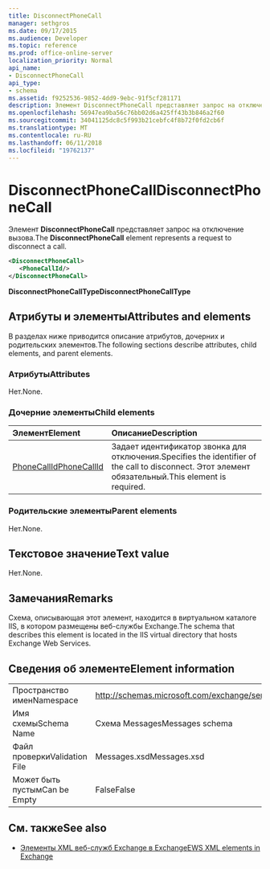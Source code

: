 ```yaml
---
title: DisconnectPhoneCall
manager: sethgros
ms.date: 09/17/2015
ms.audience: Developer
ms.topic: reference
ms.prod: office-online-server
localization_priority: Normal
api_name:
- DisconnectPhoneCall
api_type:
- schema
ms.assetid: f9252536-9852-4dd9-9ebc-91f5cf281171
description: Элемент DisconnectPhoneCall представляет запрос на отключение вызова.
ms.openlocfilehash: 56947ea9ba56c76bb02d6a425ff43b3b846a2f60
ms.sourcegitcommit: 34041125dc8c5f993b21cebfc4f8b72f0fd2cb6f
ms.translationtype: MT
ms.contentlocale: ru-RU
ms.lasthandoff: 06/11/2018
ms.locfileid: "19762137"
---
```

# <a name="disconnectphonecall"></a><span data-ttu-id="e9273-103">DisconnectPhoneCall</span><span class="sxs-lookup"><span data-stu-id="e9273-103">DisconnectPhoneCall</span></span>

<span data-ttu-id="e9273-104">Элемент **DisconnectPhoneCall** представляет запрос на отключение вызова.</span><span class="sxs-lookup"><span data-stu-id="e9273-104">The **DisconnectPhoneCall** element represents a request to disconnect a call.</span></span> 
  
```xml
<DisconnectPhoneCall>
   <PhoneCallId/>
</DisconnectPhoneCall>
```

 <span data-ttu-id="e9273-105">**DisconnectPhoneCallType**</span><span class="sxs-lookup"><span data-stu-id="e9273-105">**DisconnectPhoneCallType**</span></span>
## <a name="attributes-and-elements"></a><span data-ttu-id="e9273-106">Атрибуты и элементы</span><span class="sxs-lookup"><span data-stu-id="e9273-106">Attributes and elements</span></span>

<span data-ttu-id="e9273-107">В разделах ниже приводится описание атрибутов, дочерних и родительских элементов.</span><span class="sxs-lookup"><span data-stu-id="e9273-107">The following sections describe attributes, child elements, and parent elements.</span></span>
  
### <a name="attributes"></a><span data-ttu-id="e9273-108">Атрибуты</span><span class="sxs-lookup"><span data-stu-id="e9273-108">Attributes</span></span>

<span data-ttu-id="e9273-109">Нет.</span><span class="sxs-lookup"><span data-stu-id="e9273-109">None.</span></span>
  
### <a name="child-elements"></a><span data-ttu-id="e9273-110">Дочерние элементы</span><span class="sxs-lookup"><span data-stu-id="e9273-110">Child elements</span></span>

|<span data-ttu-id="e9273-111">**Элемент**</span><span class="sxs-lookup"><span data-stu-id="e9273-111">**Element**</span></span>|<span data-ttu-id="e9273-112">**Описание**</span><span class="sxs-lookup"><span data-stu-id="e9273-112">**Description**</span></span>|
|:-----|:-----|
|[<span data-ttu-id="e9273-113">PhoneCallId</span><span class="sxs-lookup"><span data-stu-id="e9273-113">PhoneCallId</span></span>](phonecallid.md) <br/> |<span data-ttu-id="e9273-114">Задает идентификатор звонка для отключения.</span><span class="sxs-lookup"><span data-stu-id="e9273-114">Specifies the identifier of the call to disconnect.</span></span> <span data-ttu-id="e9273-115">Этот элемент обязательный.</span><span class="sxs-lookup"><span data-stu-id="e9273-115">This element is required.</span></span>  <br/> |
   
### <a name="parent-elements"></a><span data-ttu-id="e9273-116">Родительские элементы</span><span class="sxs-lookup"><span data-stu-id="e9273-116">Parent elements</span></span>

<span data-ttu-id="e9273-117">Нет.</span><span class="sxs-lookup"><span data-stu-id="e9273-117">None.</span></span>
  
## <a name="text-value"></a><span data-ttu-id="e9273-118">Текстовое значение</span><span class="sxs-lookup"><span data-stu-id="e9273-118">Text value</span></span>

<span data-ttu-id="e9273-119">Нет.</span><span class="sxs-lookup"><span data-stu-id="e9273-119">None.</span></span>
  
## <a name="remarks"></a><span data-ttu-id="e9273-120">Замечания</span><span class="sxs-lookup"><span data-stu-id="e9273-120">Remarks</span></span>

<span data-ttu-id="e9273-121">Схема, описывающая этот элемент, находится в виртуальном каталоге IIS, в котором размещены веб-службы Exchange.</span><span class="sxs-lookup"><span data-stu-id="e9273-121">The schema that describes this element is located in the IIS virtual directory that hosts Exchange Web Services.</span></span>
  
## <a name="element-information"></a><span data-ttu-id="e9273-122">Сведения об элементе</span><span class="sxs-lookup"><span data-stu-id="e9273-122">Element information</span></span>

|||
|:-----|:-----|
|<span data-ttu-id="e9273-123">Пространство имен</span><span class="sxs-lookup"><span data-stu-id="e9273-123">Namespace</span></span>  <br/> |http://schemas.microsoft.com/exchange/services/2006/messages  <br/> |
|<span data-ttu-id="e9273-124">Имя схемы</span><span class="sxs-lookup"><span data-stu-id="e9273-124">Schema Name</span></span>  <br/> |<span data-ttu-id="e9273-125">Схема Messages</span><span class="sxs-lookup"><span data-stu-id="e9273-125">Messages schema</span></span>  <br/> |
|<span data-ttu-id="e9273-126">Файл проверки</span><span class="sxs-lookup"><span data-stu-id="e9273-126">Validation File</span></span>  <br/> |<span data-ttu-id="e9273-127">Messages.xsd</span><span class="sxs-lookup"><span data-stu-id="e9273-127">Messages.xsd</span></span>  <br/> |
|<span data-ttu-id="e9273-128">Может быть пустым</span><span class="sxs-lookup"><span data-stu-id="e9273-128">Can be Empty</span></span>  <br/> |<span data-ttu-id="e9273-129">False</span><span class="sxs-lookup"><span data-stu-id="e9273-129">False</span></span>  <br/> |
   
## <a name="see-also"></a><span data-ttu-id="e9273-130">См. также</span><span class="sxs-lookup"><span data-stu-id="e9273-130">See also</span></span>

- [<span data-ttu-id="e9273-131">Элементы XML веб-служб Exchange в Exchange</span><span class="sxs-lookup"><span data-stu-id="e9273-131">EWS XML elements in Exchange</span></span>](ews-xml-elements-in-exchange.md)

